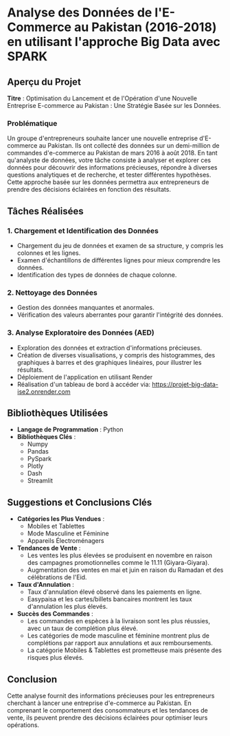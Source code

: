 # Analyse des Données de l'E-Commerce au Pakistan (2016-2018) en utilisant l'approche Big Data avec SPARK

## Aperçu du Projet
**Titre** : Optimisation du Lancement et de l'Opération d'une Nouvelle Entreprise E-commerce au Pakistan : Une Stratégie Basée sur les Données.

### Problématique
Un groupe d'entrepreneurs souhaite lancer une nouvelle entreprise d'E-commerce au Pakistan. Ils ont collecté des données sur un demi-million de commandes d'e-commerce au Pakistan de mars 2016 à août 2018. En tant qu'analyste de données, votre tâche consiste à analyser et explorer ces données pour découvrir des informations précieuses, répondre à diverses questions analytiques et de recherche, et tester différentes hypothèses. Cette approche basée sur les données permettra aux entrepreneurs de prendre des décisions éclairées en fonction des résultats.

## Tâches Réalisées

### 1. Chargement et Identification des Données
- Chargement du jeu de données et examen de sa structure, y compris les colonnes et les lignes.
- Examen d'échantillons de différentes lignes pour mieux comprendre les données.
- Identification des types de données de chaque colonne.

### 2. Nettoyage des Données
- Gestion des données manquantes et anormales.
- Vérification des valeurs aberrantes pour garantir l'intégrité des données.

### 3. Analyse Exploratoire des Données (AED)
- Exploration des données et extraction d'informations précieuses.
- Création de diverses visualisations, y compris des histogrammes, des graphiques à barres et des graphiques linéaires, pour illustrer les résultats.
- Déploiement de l'application en utilisant Render
- Réalisation d'un tableau de bord à accéder via: https://projet-big-data-ise2.onrender.com

## Bibliothèques Utilisées
- **Langage de Programmation** : Python
- **Bibliothèques Clés** :
  - Numpy
  - Pandas
  - PySpark
  - Plotly
  - Dash
  - Streamlit
## Suggestions et Conclusions Clés
- **Catégories les Plus Vendues** : 
  - Mobiles et Tablettes
  - Mode Masculine et Féminine
  - Appareils Électroménagers
- **Tendances de Vente** :
  - Les ventes les plus élevées se produisent en novembre en raison des campagnes promotionnelles comme le 11.11 (Giyara-Giyara).
  - Augmentation des ventes en mai et juin en raison du Ramadan et des célébrations de l'Eid.
- **Taux d'Annulation** :
  - Taux d'annulation élevé observé dans les paiements en ligne.
  - Easypaisa et les cartes/billets bancaires montrent les taux d'annulation les plus élevés.
- **Succès des Commandes** :
  - Les commandes en espèces à la livraison sont les plus réussies, avec un taux de complétion plus élevé.
  - Les catégories de mode masculine et féminine montrent plus de complétions par rapport aux annulations et aux remboursements.
  - La catégorie Mobiles & Tablettes est prometteuse mais présente des risques plus élevés.

## Conclusion
Cette analyse fournit des informations précieuses pour les entrepreneurs cherchant à lancer une entreprise d'e-commerce au Pakistan. En comprenant le comportement des consommateurs et les tendances de vente, ils peuvent prendre des décisions éclairées pour optimiser leurs opérations.
